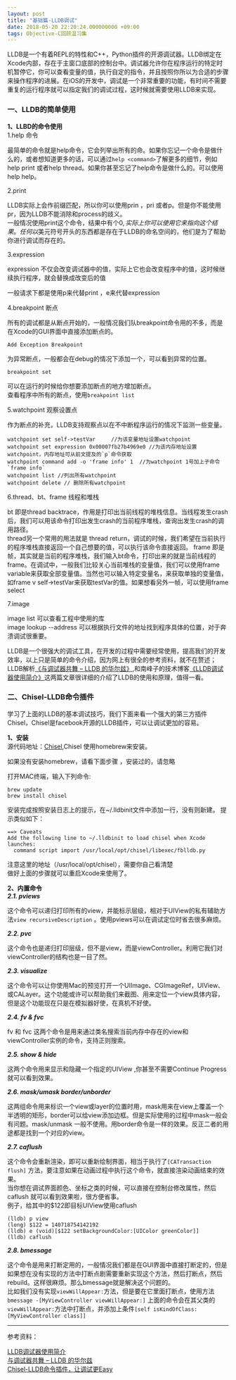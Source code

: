 ```yaml
---
layout: post
title: "基础篇-LLDB调试"
date: 2018-05-20 22:20:24.000000000 +09:00
tags: Objective-C回顾温习集
---
```

>
LLDB是一个有着REPL的特性和C++，Python插件的开源调试器。LLDB绑定在Xcode内部，存在于主窗口底部的控制台中。调试器允许你在程序运行的特定时机暂停它，你可以查看变量的值，执行自定的指令，并且按照你所以为合适的步骤来操作程序的进展。在iOS的开发中，调试是一个非常重要的功能，有时间不需要重复的运行程序就可以指定我们的调试过程，这时候就需要使用LLDB来实现。

### 一、LLDB的简单使用
**1、LLBD的命令使用**<br>
1.help 命令
>
最简单的命令就是help命令，它会列举出所有的命。如果你忘记一个命令是做什么的，或者想知道更多的话，可以通过```help <command>```了解更多的细节，例如help print 或者help thread。如果你甚至忘记了help命令是做什么的。可以使用help help。

2.print
>
LLDB实际上会作前缀匹配，所以你可以使用prin ，pri 或者p。但是你不能使用pr，因为LLDB不能消除和process的歧义。<br>
一般情况使用print这个命令，结果中有个$0 ,实际上你可以使用它来指向这个结果。任何以$美元符号开头的东西都是存在于LLDB的命名空间的，他们是为了帮助你进行调试而存在的。

3.expression
>
expression 不仅会改变调试器中的值，实际上它也会改变程序中的值，这时候继续执行程序，就会替换成改变后的值

一般请求下都是使用p来代替print ，e来代替expression

4.breakpoint 断点
>
所有的调试都是从断点开始的，一般情况我们队breakpoint命令用的不多，而是在Xcode的GUI界面中直接添加断点的。<br>
```
Add Exception Breakpoint
```
为异常断点，一般都会在debug的情况下添加一个，可以看到异常的位置。
```
breakpoint set
```
可以在运行的时候给你想要添加断点的地方增加断点。<br>
 查看程序中所有的断点，使用```breakpoint list```


5.watchpoint 观察设置点
>
作为断点的补充，LLDB支持观察点以在不中断程序运行的情况下监测一些变量。
```
watchpoint set self->testVar     //为该变量地址设置watchpoint
watchpoint set expression 0x00007fb27b4969e0 //为该内存地址设置watchpoint，内存地址可从前文提及的`p`命令获取
watchpoint command add -o 'frame info' 1  //为watchpoint 1号加上子命令 `frame info`
watchpoint list //列出所有watchpoint
watchpoint delete // 删除所有watchpoint
```

6.thread、bt、frame   线程和堆栈
>
bt 即是thread backtrace，作用是打印出当前线程的堆栈信息。当线程发生crash后，我们可以用该命令打印出发生crash的当前程序堆栈，查询出发生crash的调用路径。<br>
thread另一个常用的用法就是 thread return，调试的时候，我们希望在当前执行的程序堆栈直接返回一个自己想要的值，可以执行该命令直接返回。
frame 即是帧，其实就是当前的程序堆栈，我们输入bt命令，打印出来的就是当前线程的frame。在调试中，一般我们比较关心当前堆栈的变量值，我们可以使用frame variable来获取全部变量值。当然也可以输入特定变量名，来获取单独的变量值，如frame v self->testVar来获取testVar的值。如果想看另外一帧，可以使用frame select

7.image
>
image list 可以查看工程中使用的库<br>
image lookup --address 可以根据执行文件的地址找到程序具体的位置，对于奔溃调试很重要。<br>


LLDB是一个很强大的调试工具，在开发的过程中需要经常使用，提高我们的开发效率，以上只是简单的命令介绍，因为网上有很全的参考资料，就不在赘述；LLDB解析[《与调试器共舞 – LLDB 的华尔兹》](https://objccn.io/issue-19-2/),和南峰子的技术博客[《LLDB调试器使用简介》](http://southpeak.github.io/2015/01/25/tool-lldb/)这两篇文章很详细的介绍了LLDB的使用和原理，值得一看。


### 二、Chisel-LLDB命令插件
学习了上面的LLDB的基本调试技巧，我们下面来看一个强大的第三方插件Chisel，Chisel是facebook开源的LLDB插件，可以让调试更加的容易。

**1、安装** <br>
源代码地址：[Chisel](https://github.com/facebook/chisel),Chisel 使用homebrew来安装。<br>

如果没有安装homebrew，请看下面步骤 ，安装过的，请忽略
>
打开MAC终端，输入下列命令:
```
brew update
brew install chisel
```
安装完成按照安装日志上的提示，在~/.lldbinit文件中添加一行，没有则新建。 提示类似如下：
```
==> Caveats
Add the following line to ~/.lldbinit to load chisel when Xcode launches:
  command script import /usr/local/opt/chisel/libexec/fblldb.py
```
注意这里的地址（/usr/local/opt/chisel），需要你自己看清楚<br>
做好上面的步骤就可以重启Xcode来使用了。


**2、内置命令** <br>
***2.1. pviews***
>
这个命令可以递归打印所有的view，并能标示层级，相对于UIView的私有辅助方法```view recursiveDescription```  。使用pviews可以在调试定位时省去很多麻烦。

***2.2. pvc***
>
这个命令也是递归打印层级，但不是view，而是viewController。利用它我们对viewController的结构也是一目了然。

***2.3. visualize***
>
这个命令可以让你使用Mac的预览打开一个UIImage、CGImageRef，UIView、或CALayer。这个功能或许可以帮助我们来截图、用来定位一个view具体内容，但是这个功能现在只是在模拟器好使，在真机不好使。

***2.4. fv & fvc***
>
fv 和 fvc 这两个命令是用来通过类名搜索当前内存中存在的view和viewController实例的命令，支持正则搜索。

***2.5. show & hide***
>
这两个命令用来显示和隐藏一个指定的UIView ,你甚至不需要Continue Progress就可以看到效果。

***2.6. mask/umask  border/unborder***
>
这两组命令用来标识一个view或layer的位置时用，mask用来在view上覆盖一个半透明的矩形，border可以给view添加边框。但是实际使用的过程中mask一般会有问题。mask/unmask 一般不使用。用border命令是一样的效果。反正二者的用途都是找到一个对应的view。

***2.7. caflush***
>
这个命令会重新渲染，即可以重新绘制界面，相当于执行了```[CATransaction flush]``` 方法，要注意如果在动画过程中执行这个命令，就直接渲染动画结束的效果。<br>
当你想在调试界面颜色、坐标之类的时候，可以直接在控制台修改属性，然后caflush 就可以看到效果啦，很方便省事。<br>
例子，给其中的$122即目标UIView使用caflush
```
(lldb) p view
(long) $122 = 140718754142192
(lldb) e (void)[$122 setBackgroundColor:[UIColor greenColor]]
(lldb) caflush
```

***2.8. bmessage***
>
这个命令是用来打断定用的，一般情况我们都是在GUI界面中直接打断定的，但是如果想在没有实现的方法中打断点剧需要重新实现这个方法，然后打断点，然后rebuild。这样很麻烦。那么bmessage就是解决这个问题的。<br>
比如我们没有实现```viewWillAppear:```方法，但是要在它里面打断点，使用方法 ```bmessage -[MyViewController viewWillAppear:]``` 上面的命令会在其父类的```viewWillAppear:```方法中打断点，并添加上条件```[self isKindOfClass:[MyViewController class]]```





---
参考资料：<br>

[LLDB调试器使用简介](http://southpeak.github.io/2015/01/25/tool-lldb/)<br>
[与调试器共舞 – LLDB 的华尔兹](https://objccn.io/issue-19-2/)<br>
[Chisel-LLDB命令插件，让调试更Easy](https://blog.cnbluebox.com/blog/2015/03/05/chisel/)
